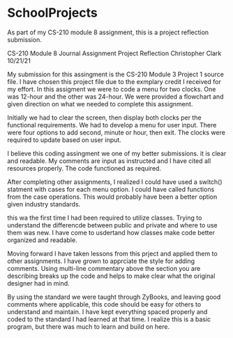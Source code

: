 # SchoolProjects
As part of my CS-210 module 8 assignment, this is a project reflection submission. 

CS-210 Module 8 Journal Assignment Project Reflection
Christopher Clark
10/21/21

My submission for this assingment is the CS-210 Module 3 Project 1 source file. I have chosen this 
project file due to the exmplary credit I received for my effort. In this assigment we were to code a 
menu for two clocks. One was 12-hour and the other was 24-hour. We were provided a flowchart and given 
direction on what we needed to complete this assignment. 

Initially we had to clear the screen, then display both clocks per the functional requirements. We had to
develop a menu for user input. There were four options to add second, minute or hour, then exit. The clocks
were required to update based on user input. 

I believe this coding assingment we one of my better submissions. it is clear and readable. My comments 
are input as instructed and I have cited all resources properly. The code functioned as required. 

After completing other assignments, I realized I could have used a switch() statment with cases for each menu
option. I could have called functions from the case operations. This would probably have been a better option
given industry standards. 

this wa the first time I had been required to utilize classes. Trying to understand the differencde between
public and private and where to use them was new. I have come to usdertand how classes make code better 
organized and readable. 

Moving forward I have taken lessons from this prject and applied them to other assignments. I have grown to
apprciate the style for adding comments. Using multi-line commentary above the section you are describing
breaks up the code and helps to make clear what the original designer had in mind. 

By using the standard we were taught through ZyBooks, and leaving good comments where applicable, this code 
should be easy for others to understand and maintain. I have kept everything spaced properly and coded to the
standard I had learned at that time. I realize this is a basic program, but there was much to learn and build 
on here. 
